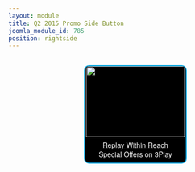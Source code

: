 ```yaml
---
layout: module
title: Q2 2015 Promo Side Button
joomla_module_id: 785
position: rightside
---
```

<div align="center"><br /><a href="http://pages.newtek.com/3Play-Special-Offer.html">
<div align="center" style="max-width: 200px; border-style: solid; border-width: 2px; border-color: #00a0d9; border-radius: 10px; background-color: #000000;"><img src="{{"images/home-page-buttons/hp-q2promo-2.jpg" | cdn }}" style="width: 196px; border-top-left-radius: 5px; border-top-right-radius: 5px; border-bottom-right-radius: 0px; border-bottom-left-radius: 0px;" class="img-responsive" height="141" />
<p style="font-family: 'Helvetica Neue'; line-height: .3em; color: #ffffff;">Replay Within Reach</p>
<p style="font-family: 'Helvetica Neue'; line-height: .3em; color: #ffffff;">Special Offers on 3Play</p>
</div>
</a></div>
